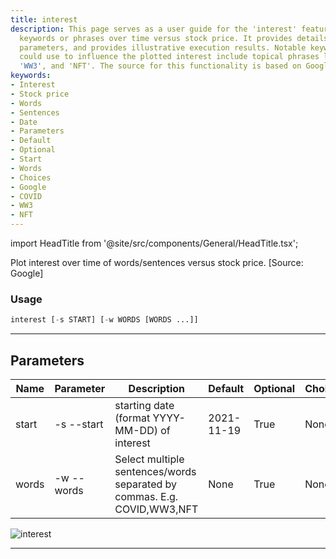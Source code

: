 ```yaml
---
title: interest
description: This page serves as a user guide for the 'interest' feature which plots
  keywords or phrases over time versus stock price. It provides details on its usage,
  parameters, and provides illustrative execution results. Notable keywords that you
  could use to influence the plotted interest include topical phrases like 'COVID',
  'WW3', and 'NFT'. The source for this functionality is based on Google.
keywords:
- Interest
- Stock price
- Words
- Sentences
- Date
- Parameters
- Default
- Optional
- Start
- Words
- Choices
- Google
- COVID
- WW3
- NFT
---
```


import HeadTitle from '@site/src/components/General/HeadTitle.tsx';

<HeadTitle title="stocks /ba/interest - Reference | OpenBB Terminal Docs" />

Plot interest over time of words/sentences versus stock price. [Source: Google]

### Usage

```python wordwrap
interest [-s START] [-w WORDS [WORDS ...]]
```

---

## Parameters

| Name | Parameter | Description | Default | Optional | Choices |
| ---- | --------- | ----------- | ------- | -------- | ------- |
| start | -s  --start | starting date (format YYYY-MM-DD) of interest | 2021-11-19 | True | None |
| words | -w  --words | Select multiple sentences/words separated by commas. E.g. COVID,WW3,NFT | None | True | None |

![interest](https://user-images.githubusercontent.com/25267873/157575723-23c55e4e-9e87-4647-b8fa-8ed9643f471f.png)

---
